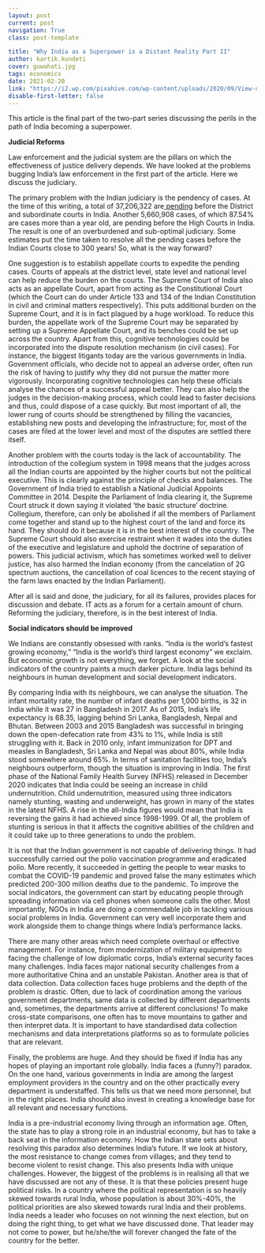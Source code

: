 ```yaml
---
layout: post
current: post
navigation: True
class: post-template

title: "Why India as a Superpower is a Distant Reality Part II"
author: kartik.kundeti
cover: guwahati.jpg
tags: economics
date: 2021-02-20
link: "https://i2.wp.com/pixahive.com/wp-content/uploads/2020/09/View-of-Guwahati-city-29397-pixahive.jpg?fit=1560%2C1175&ssl=1"
disable-first-letter: false
---
```

<p class="ql-align-justify">This article is the final part of the two-part series discussing the perils in the path of India becoming a superpower.</p><p class="ql-align-justify"><strong >Judicial Reforms</strong></p><p class="ql-align-justify">Law enforcement and the judicial system are the pillars on which the effectiveness of justice delivery depends. We have looked at the problems bugging India’s law enforcement in the first part of the article. Here we discuss the judiciary.</p><p class="ql-align-justify">The primary problem with the Indian judiciary is the pendency of cases. At the time of this writing, a total of 37,206,322 are<a href="https://njdg.ecourts.gov.in/njdgnew/?p=main/pend_dashboard" rel="noopener noreferrer" target="_blank" > </a><a href="https://njdg.ecourts.gov.in/njdgnew/?p=main/pend_dashboard" rel="noopener noreferrer" target="_blank" >pending</a> before the District and subordinate courts in India. Another 5,660,908 cases, of which 87.54% are cases more than a year old, are pending before the High Courts in India. The result is one of an overburdened and sub-optimal judiciary. Some estimates put the time taken to resolve all the pending cases before the Indian Courts close to 300 years! So, what is the way forward?&nbsp;</p><p class="ql-align-justify">One suggestion is to establish appellate courts to expedite the pending cases. Courts of appeals at the district level, state level and national level can help reduce the burden on the courts. The Supreme Court of India also acts as an appellate Court, apart from acting as the Constitutional Court (which the Court can do under Article 133 and 134 of the Indian Constitution in civil and criminal matters respectively). This puts additional burden on the Supreme Court, and it is in fact plagued by a huge workload. To reduce this burden, the appellate work of the Supreme Court may be separated by setting up a Supreme Appellate Court, and its benches could be set up across the country. Apart from this, cognitive technologies could be incorporated into the dispute resolution mechanism (in civil cases). For instance, the biggest litigants today are the various governments in India. Government officials, who decide not to appeal an adverse order, often run the risk of having to justify why they did not pursue the matter more vigorously. Incorporating cognitive technologies can help these officials analyse the chances of a successful appeal better. They can also help the judges in the decision-making process, which could lead to faster decisions and thus, could dispose of a case quickly. But most important of all, the lower rung of courts should be strengthened by filling the vacancies, establishing new posts and developing the infrastructure; for, most of the cases are filed at the lower level and most of the disputes are settled there itself.&nbsp;&nbsp;</p><p class="ql-align-justify">Another problem with the courts today is the lack of accountability. The introduction of the collegium system in 1998 means that the judges across all the Indian courts are appointed by the higher courts but not the political executive. This is clearly against the principle of checks and balances. The Government of India tried to establish a National Judicial Appoints Committee in 2014. Despite the Parliament of India clearing it, the Supreme Court struck it down saying it violated ‘the basic structure’ doctrine. Collegium, therefore, can only be abolished if all the members of Parliament come together and stand up to the highest court of the land and force its hand. They should do it because it is in the best interest of the country. The Supreme Court should also exercise restraint when it wades into the duties of the executive and legislature and uphold the doctrine of separation of powers. This judicial activism, which has sometimes worked well to deliver justice, has also harmed the Indian economy (from the cancelation of 2G spectrum auctions, the cancellation of coal licences to the recent staying of the farm laws enacted by the Indian Parliament).</p><p class="ql-align-justify">After all is said and done, the judiciary, for all its failures, provides places for discussion and debate. IT acts as a forum for a certain amount of churn. Reforming the judiciary, therefore, is in the best interest of India.</p><p class="ql-align-justify"><strong >Social indicators should be improved</strong></p><p class="ql-align-justify">We Indians are constantly obsessed with ranks. “India is the world’s fastest growing economy,” “India is the world’s third largest economy” we exclaim. But economic growth is not everything, we forget. A look at the social indicators of the country paints a much darker picture. India lags behind its neighbours in human development and social development indicators.</p><p class="ql-align-justify">By comparing India with its neighbours, we can analyse the situation. The infant mortality rate, the number of infant deaths per 1,000 births, is 32 in India while it was 27 in Bangladesh in 2017. As of 2015, India’s life expectancy is 68.35, lagging behind Sri Lanka, Bangladesh, Nepal and Bhutan. Between 2003 and 2015 Bangladesh was successful in bringing down the open-defecation rate from 43% to 1%, while India is still struggling with it. Back in 2010 only, infant immunization for DPT and measles in Bangladesh, Sri Lanka and Nepal was about 80%, while India stood somewhere around 65%. In terms of sanitation facilities too, India’s neighbours outperform, though the situation is improving in India. The first&nbsp; phase of the National Family Health Survey (NFHS) released in December 2020 indicates that India could be seeing an increase in child undernutrition. Child undernutrition, measured using three indicators namely stunting, wasting and underweight, has grown in many of the states in the latest NFHS. A rise in the all-India figures would mean that India is reversing the gains it had achieved since 1998-1999. Of all, the problem of stunting is serious in that it affects the cognitive abilities of the children and it could take up to three generations to undo the problem.</p><p class="ql-align-justify">It is not that the Indian government is not capable of delivering things. It had successfully carried out the polio vaccination programme and eradicated polio. More recently, it succeeded in getting the people to wear masks to combat the COVID-19 pandemic and proved false the many estimates which predicted 200-300 million deaths due to the pandemic. To improve the social indicators, the government can start by educating people through spreading information via cell phones when someone calls the other. Most importantly, NGOs in India are doing a commendable job in tackling various social problems in India. Government can very well incorporate them and work alongside them to change things where India’s performance lacks.</p><p class="ql-align-justify">There are many other areas which need complete overhaul or effective management. For instance, from modernization of military equipment to facing the challenge of low diplomatic corps, India’s external security faces many challenges. India faces major national security challenges from a more authoritative China and an unstable Pakistan. Another area is that of data collection. Data collection faces huge problems and the depth of the problem is drastic. Often, due to lack of coordination among the various government departments, same data is collected by different departments and, sometimes, the departments arrive at different conclusions! To make cross-state comparisons, one often has to move mountains to gather and then interpret data. It is important to have standardised data collection mechanisms and data interpretations platforms so as to formulate policies that are relevant.</p><p class="ql-align-justify">Finally, the problems are huge. And they should be fixed if India has any hopes of playing an important role globally. India faces a (funny?) paradox. On the one hand, various governments in India are among the largest employment providers in the country and on the other practically every department is understaffed. This tells us that we need more personnel, but in the right places. India should also invest in creating a knowledge base for all relevant and necessary functions.</p><p class="ql-align-justify">India is a pre-industrial economy living through an information age. Often, the state has to play a strong role in an industrial economy, but has to take a back seat in the information economy. How the Indian state sets about resolving this paradox also determines India’s future. If we look at history, the most resistance to change comes from villages; and they tend to become violent to resist change. This also presents India with unique challenges. However, the biggest of the problems is in realising all that we have discussed are not any of these. It is that these policies present huge political risks. In a country where the political representation is so heavily skewed towards rural India, whose population is about 30%-40%, the political priorities are also skewed towards rural India and their problems. India needs a leader who focuses on not winning the next election, but on doing the right thing, to get what we have discussed done. That leader may not come to power, but he/she/the will forever changed the fate of the country for the better.</p>